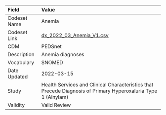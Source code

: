 |Field        |Value                                                                                                         |
|:------------|:-------------------------------------------------------------------------------------------------------------|
|Codeset Name |Anemia                                                                                                        |
|Codeset Link |[dx_2022_03_Anemia_V1.csv](https://github.com/PEDSnet/Variable-Dictionary/blob/main/conditions/dx_2022_03_Anemia_V1.csv)|
|CDM          |PEDSnet                                                                                                       |
|Description  |Anemia diagnoses                                                                                              |
|Vocabulary   |SNOMED                                                                                                        |
|Date Updated |2022-03-15                                                                                                    |
|Study        |Health Services and Clinical Characteristics that Precede Diagnosis of Primary Hyperoxaluria Type 1 (Alnylam) |
|Validity     |Valid Review                                                                                                  |

